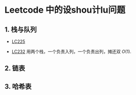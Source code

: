 # Leetcode 中的设shou计lu问题

## 1. 栈与队列

- [LC225]()

- [LC232](https://leetcode-cn.com/problems/implement-queue-using-stacks/) 用两个栈，一个负责入列，一个负责出列，摊还双 $O(1)$. 

## 2. 链表



## 3. 哈希表



